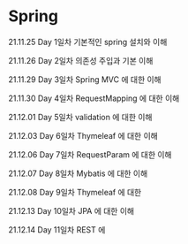 # Spring

21.11.25
Day 1일차 
기본적인 spring 설치와 이해

21.11.26
Day 2일차
의존성 주입과 기본 이해

21.11.29
Day 3일차
Spring MVC 에 대한 이해

21.11.30
Day 4일차
RequestMapping 에 대한 이해

21.12.01
Day 5일차
validation 에 대한 이해

21.12.03
Day 6일차
Thymeleaf 에 대한 이해

21.12.06
Day 7일차
RequestParam 에 대한 이해

21.12.07
Day 8일차
Mybatis 에 대한 이해

21.12.08
Day 9일차
Thymeleaf 에 대한 

21.12.13
Day 10일차
JPA 에 대한 이해

21.12.14
Day 11일차
REST 에 

